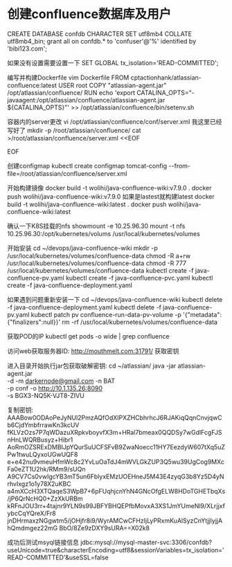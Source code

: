 # 创建confluence数据库及用户
CREATE DATABASE confdb CHARACTER SET utf8mb4 COLLATE utf8mb4_bin;
grant all on confdb.* to 'confuser'@'%' identified by 'bibi123.com';

如果没有设置需要设置一下
SET GLOBAL tx_isolation='READ-COMMITTED';


编写并构建Dockerfile
vim Dockerfile
FROM cptactionhank/atlassian-confluence:latest
USER root
COPY "atlassian-agent.jar" /opt/atlassian/confluence/
RUN echo 'export CATALINA_OPTS="-javaagent:/opt/atlassian/confluence/atlassian-agent.jar ${CATALINA_OPTS}"' >> /opt/atlassian/confluence/bin/setenv.sh


容器内的server更改
vi /opt/atlassian/confluence/conf/server.xml
我这里已经写好了
mkdir -p /root/atlassian/confluence/
cat >/root/atlassian/confluence/server.xml <<EOF
<?xml version="1.0"?>
<Server port="8000" shutdown="SHUTDOWN">
  <Service name="Tomcat-Standalone">
        <Connector port="8090" connectionTimeout="20000" redirectPort="8443"
                   maxThreads="48" minSpareThreads="10"
                   enableLookups="false" acceptCount="10" debug="0" URIEncoding="UTF-8"
                   protocol="org.apache.coyote.http11.Http11NioProtocol"
                   scheme="https" secure="true" proxyName="mouthmelt.com" proxyPort="443"/>
        <Engine name="Standalone" defaultHost="localhost">
          <Host name="localhost" appBase="webapps" unpackWARs="true" autoDeploy="false" startStopThreads="4">
            <Context path="" docBase="../confluence" debug="0" reloadable="false">
              <Manager pathname=""/>
              <Valve className="org.apache.catalina.valves.StuckThreadDetectionValve" threshold="60"/>
            </Context>
            <Context path="${confluence.context.path}/synchrony-proxy" docBase="../synchrony-proxy" reloadable="true" useHttpOnly="true">
              <Valve className="org.apache.catalina.valves.StuckThreadDetectionValve" threshold="60"/>
            </Context>
          </Host>
        </Engine>
  </Service>
</Server>
EOF

创建configmap
kubectl create configmap tomcat-config --from-file=/root/atlassian/confluence/server.xml


开始构建镜像
docker build -t wolihi/java-confluence-wiki:v7.9.0 .
docker push wolihi/java-confluence-wiki:v7.9.0
如果是lastest就构建latest
docker build -t wolihi/java-confluence-wiki:latest .
docker push wolihi/java-confluence-wiki:latest

确认一下K8S挂载的nfs
showmount -e 10.25.96.30
mount -t nfs 10.25.96.30:/opt/kubernetes/volums /usr/local/kubernetes/volumes

开始安装
cd ~/devops/java-confluence-wiki
mkdir -p /usr/local/kubernetes/volumes/confluence-data
chmod -R a+rw /usr/local/kubernetes/volumes/confluence-data
chmod -R 777 /usr/local/kubernetes/volumes/confluence-data
kubectl create -f java-confluence-pv.yaml
kubectl create -f java-confluence-pvc.yaml
kubectl create -f java-confluence-deployment.yaml


如果遇到问题重新安装一下
cd ~/devops/java-confluence-wiki
kubectl delete -f java-confluence-deployment.yaml
kubectl delete -f java-confluence-pv.yaml
kubectl patch pv confluence-run-data-pv-volume -p '{"metadata":{"finalizers":null}}'
rm -rf /usr/local/kubernetes/volumes/confluence-data


获取POD的IP
kubectl get pods -o wide | grep confluence

访问web获取服务器ID:
http://mouthmelt.com:31791/
获取密钥

进入目录开始执行jar包获取破解密钥:
cd ~/atlassian/
java -jar atlassian-agent.jar \
   -d -m darkernode@gmail.com -n BAT \
   -p conf -o http://10.1.135.26:8090 \
 -s BGX3-NQ5K-VJT8-ZIVU

复制密钥:
AAABow0ODAoPeJyNUl2PmzAQfOdXIPXZHCbhrhcJ6RJAKiqQqnCnvjqwCb6CjdYmbfrrawKn3kcUV
fKLVzOzs7P7qWDazuXRpkvboyvfX3m+HRal7bmeax0QQDSy7wGdlFcgFJSnHnLWQRBusyz+Hibr1
AoRmOZSRExDMBIJpYQurSuUCFSFvB9ZwaNoecc11HY7EezdyW607tXq5uZPw1twuLQyxoUGwUQF8
e+e42nu9vmeuHfmWc8c2YvLuOaTdJ4mWVLGkZUP3Q5wu39UgCog9MXcFa0eZT1U2hk/RMm9/sUQn
A9CV7Cs0vwIgcYB3mT5un6FblyxEMzUOEHneJ5M43E4zyqG3b8Yz5D4yNrhvIxgz1o1y78X2uKBC
a4mXCcH3XTQaqeS3WpB7+6pFUqhjcnYhN4GNcOfgELW8HDoTGHETbqXs/jP6QrNcHQ0+ZzXkURBm
kRFnJOU3rr+4tajnr9YLN9s99JBFYBHQEPfbMovxA3XS1JmYUmeNl9/XLrjjxfybcCqYQreX/Fr8
jnDHrmaxzNGgwtm5/jOHjfr8i9/WyrAMCwCFHzIjLyPRxmKuAlSyzCnYtjjIyjjAhQmdmgez22mG
BbO/8Ze9zDXY9sURA==X02k8


成功后测试msyql链接信息
jdbc:mysql://mysql-master-svc:3306/confdb?useUnicode=true&characterEncoding=utf8&sessionVariables=tx_isolation='READ-COMMITTED'&useSSL=false
